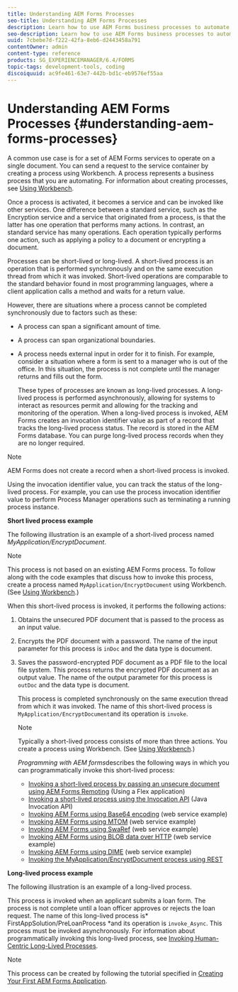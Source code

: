 ```yaml
---
title: Understanding AEM Forms Processes
seo-title: Understanding AEM Forms Processes
description: Learn how to use AEM Forms business processes to automate operations. Activate the processes to create a service so that you can invoke it like other services. Processes can be short-lived or long-lived.
seo-description: Learn how to use AEM Forms business processes to automate operations. Activate the processes to create a service so that you can invoke it like other services. Processes can be short-lived or long-lived.
uuid: 7cbebe7d-f222-42fa-8eb6-d2443458a791
contentOwner: admin
content-type: reference
products: SG_EXPERIENCEMANAGER/6.4/FORMS
topic-tags: development-tools, coding
discoiquuid: ac9fe461-63e7-442b-bd1c-eb9576ef55aa
---
```


# Understanding AEM Forms Processes {#understanding-aem-forms-processes}

A common use case is for a set of AEM Forms services to operate on a single document. You can send a request to the service container by creating a process using Workbench. A process represents a business process that you are automating. For information about creating processes, see [Using Workbench](https://www.adobe.com/go/learn_aemforms_workbench_63).

Once a process is activated, it becomes a service and can be invoked like other services. One difference between a standard service, such as the Encryption service and a service that originated from a process, is that the latter has one operation that performs many actions. In contrast, an standard service has many operations. Each operation typically performs one action, such as applying a policy to a document or encrypting a document.

Processes can be short-lived or long-lived. A short-lived process is an operation that is performed synchronously and on the same execution thread from which it was invoked. Short-lived operations are comparable to the standard behavior found in most programming languages, where a client application calls a method and waits for a return value.

However, there are situations where a process cannot be completed synchronously due to factors such as these:

* A process can span a significant amount of time.
* A process can span organizational boundaries.
* A process needs external input in order for it to finish. For example, consider a situation where a form is sent to a manager who is out of the office. In this situation, the process is not complete until the manager returns and fills out the form.

  These types of processes are known as long-lived processes. A long-lived process is performed asynchronously, allowing for systems to interact as resources permit and allowing for the tracking and monitoring of the operation. When a long-lived process is invoked, AEM Forms creates an invocation identifier value as part of a record that tracks the long-lived process status. The record is stored in the AEM Forms database. You can purge long-lived process records when they are no longer required.

>[!NOTE]
>
>AEM Forms does not create a record when a short-lived process is invoked.
  
  Using the invocation identifier value, you can track the status of the long-lived process. For example, you can use the process invocation identifier value to perform Process Manager operations such as terminating a running process instance.

**Short lived process example**

The following illustration is an example of a short-lived process named *MyApplication/EncryptDocument*.

>[!NOTE]
>
>This process is not based on an existing AEM Forms process. To follow along with the code examples that discuss how to invoke this process, create a process named `MyApplication/EncryptDocument` using Workbench. (See [Using Workbench](https://www.adobe.com/go/learn_aemforms_workbench_63).)

When this short-lived process is invoked, it performs the following actions:

1. Obtains the unsecured PDF document that is passed to the process as an input value. 
1. Encrypts the PDF document with a password. The name of the input parameter for this process is `inDoc` and the data type is document. 
1. Saves the password-encrypted PDF document as a PDF file to the local file system. This process returns the encrypted PDF document as an output value. The name of the output parameter for this process is `outDoc` and the data type is document.

   This process is completed synchronously on the same execution thread from which it was invoked. The name of this short-lived process is `MyApplication/EncryptDocument`and its operation is `invoke`.

   >[!NOTE]
   >
   >Typically a short-lived process consists of more than three actions. You create a process using Workbench. (See [Using Workbench](https://www.adobe.com/go/learn_aemforms_workbench_63).)

   *Programming with AEM forms*describes the following ways in which you can programmatically invoke this short-lived process:

    * [Invoking a short-lived process by passing an unsecure document using AEM Forms Remoting](/help/forms/developing/invoking-aem-forms-using-remoting.md#invoking-a-short-lived-process-by-passing-an-unsecure-document-using-remoting) (Using a Flex application)
    * [Invoking a short-lived process using the Invocation API](/help/forms/developing/invoking-aem-forms-using-java.md#invoking-a-short-lived-process-using-the-invocation-api) (Java Invocation API)
    * [Invoking AEM Forms using Base64 encoding](/help/forms/developing/invoking-aem-forms-using-web.md#invoking-aem-forms-using-base64-encoding) (web service example)
    * [Invoking AEM Forms using MTOM](/help/forms/developing/invoking-aem-forms-using-web.md#invoking-aem-forms-using-mtom) (web service example)
    * [Invoking AEM Forms using SwaRef](/help/forms/developing/invoking-aem-forms-using-web.md#invoking-aem-forms-using-swaref) (web service example)
    * [Invoking AEM Forms using BLOB data over HTTP](/help/forms/developing/invoking-aem-forms-using-web.md#invoking-aem-forms-using-blob-data-over-http) (web service example)
    * [Invoking AEM Forms using DIME](/help/forms/developing/invoking-aem-forms-using-web.md#invoking-aem-forms-using-dime) (web service example)
    * [Invoking the MyApplication/EncryptDocument process using REST](/help/forms/developing/invoking-aem-forms-using-rest.md)

**Long-lived process example**

The following illustration is an example of a long-lived process.

This process is invoked when an applicant submits a loan form. The process is not complete until a loan officer approves or rejects the loan request. The name of this long-lived process is* FirstAppSolution/PreLoanProcess *and its operation is `invoke_Async`. This process must be invoked asynchronously. For information about programmatically invoking this long-lived process, see [Invoking Human-Centric Long-Lived Processes](/help/forms/developing/invoking-human-centric-long-lived.md#invoking-human-centric-long-lived-processes).

>[!NOTE]
>
>This process can be created by following the tutorial specified in [Creating Your First AEM Forms Application](https://www.adobe.com/go/learn_aemforms_firstapp_ds_63).

